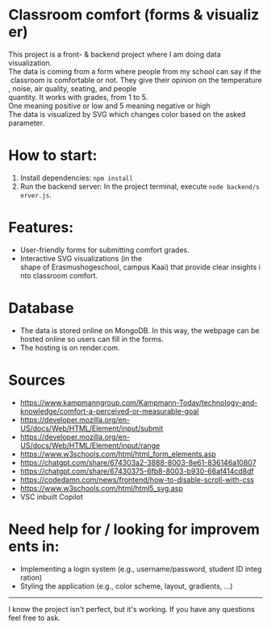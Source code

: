 # Classroom comfort (forms & visualizer)
This project is a front- & backend project where I am doing data visualization. The data is coming from a form where people from my school can say if the classroom is comfortable or not. They give their opinion on the temperature, noise, air quality, seating, and people quantity. It works with grades, from 1 to 5. One meaning positive or low and 5 meaning negative or high The data is visualized by SVG which changes color based on the asked parameter.

# How to start:
1. Install dependencies: `npm install`
2. Run the backend server: In the project terminal, execute `node backend/server.js`.

# Features:

* User-friendly forms for submitting comfort grades.
* Interactive SVG visualizations (in the shape of Erasmushogeschool, campus Kaai) that provide clear insights into classroom comfort.

# Database
* The data is stored online on MongoDB. In this way, the webpage can be hosted online so users can fill in the forms.
* The hosting is on render.com.

# Sources
- https://www.kampmanngroup.com/Kampmann-Today/technology-and-knowledge/comfort-a-perceived-or-measurable-goal
- https://developer.mozilla.org/en-US/docs/Web/HTML/Element/input/submit
- https://developer.mozilla.org/en-US/docs/Web/HTML/Element/input/range
- https://www.w3schools.com/html/html_form_elements.asp
- https://chatgpt.com/share/674303a2-3888-8003-8e61-836146a10807
- https://chatgpt.com/share/67430375-6fb8-8003-b930-66af414cd8df
- https://codedamn.com/news/frontend/how-to-disable-scroll-with-css
- https://www.w3schools.com/html/html5_svg.asp
- VSC inbuilt Copilot

# Need help for / looking for improvements in:
* Implementing a login system (e.g., username/password, student ID integration)
* Styling the application (e.g., color scheme, layout, gradients, ...)

___

I know the project isn't perfect, but it's working. If you have any questions feel free to ask.